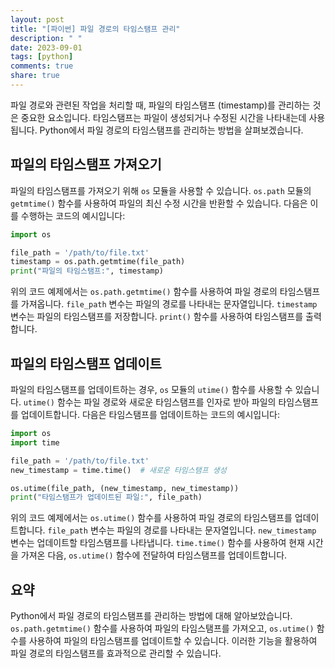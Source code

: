 ```yaml
---
layout: post
title: "[파이썬] 파일 경로의 타임스탬프 관리"
description: " "
date: 2023-09-01
tags: [python]
comments: true
share: true
---
```


파일 경로와 관련된 작업을 처리할 때, 파일의 타임스탬프 (timestamp)를 관리하는 것은 중요한 요소입니다. 타임스탬프는 파일이 생성되거나 수정된 시간을 나타내는데 사용됩니다. Python에서 파일 경로의 타임스탬프를 관리하는 방법을 살펴보겠습니다.

## 파일의 타임스탬프 가져오기

파일의 타임스탬프를 가져오기 위해 `os` 모듈을 사용할 수 있습니다. `os.path` 모듈의 `getmtime()` 함수를 사용하여 파일의 최신 수정 시간을 반환할 수 있습니다. 다음은 이를 수행하는 코드의 예시입니다:

```python
import os

file_path = '/path/to/file.txt'
timestamp = os.path.getmtime(file_path)
print("파일의 타임스탬프:", timestamp)
```
위의 코드 예제에서는 `os.path.getmtime()` 함수를 사용하여 파일 경로의 타임스탬프를 가져옵니다. `file_path` 변수는 파일의 경로를 나타내는 문자열입니다. `timestamp` 변수는 파일의 타임스탬프를 저장합니다. `print()` 함수를 사용하여 타임스탬프를 출력합니다.

## 파일의 타임스탬프 업데이트

파일의 타임스탬프를 업데이트하는 경우, `os` 모듈의 `utime()` 함수를 사용할 수 있습니다. `utime()` 함수는 파일 경로와 새로운 타임스탬프를 인자로 받아 파일의 타임스탬프를 업데이트합니다. 다음은 타임스탬프를 업데이트하는 코드의 예시입니다:

```python
import os
import time

file_path = '/path/to/file.txt'
new_timestamp = time.time()  # 새로운 타임스탬프 생성

os.utime(file_path, (new_timestamp, new_timestamp))
print("타임스탬프가 업데이트된 파일:", file_path)
```
위의 코드 예제에서는 `os.utime()` 함수를 사용하여 파일 경로의 타임스탬프를 업데이트합니다. `file_path` 변수는 파일의 경로를 나타내는 문자열입니다. `new_timestamp` 변수는 업데이트할 타임스탬프를 나타냅니다. `time.time()` 함수를 사용하여 현재 시간을 가져온 다음, `os.utime()` 함수에 전달하여 타임스탬프를 업데이트합니다.

## 요약

Python에서 파일 경로의 타임스탬프를 관리하는 방법에 대해 알아보았습니다. `os.path.getmtime()` 함수를 사용하여 파일의 타임스탬프를 가져오고, `os.utime()` 함수를 사용하여 파일의 타임스탬프를 업데이트할 수 있습니다. 이러한 기능을 활용하여 파일 경로의 타임스탬프를 효과적으로 관리할 수 있습니다.